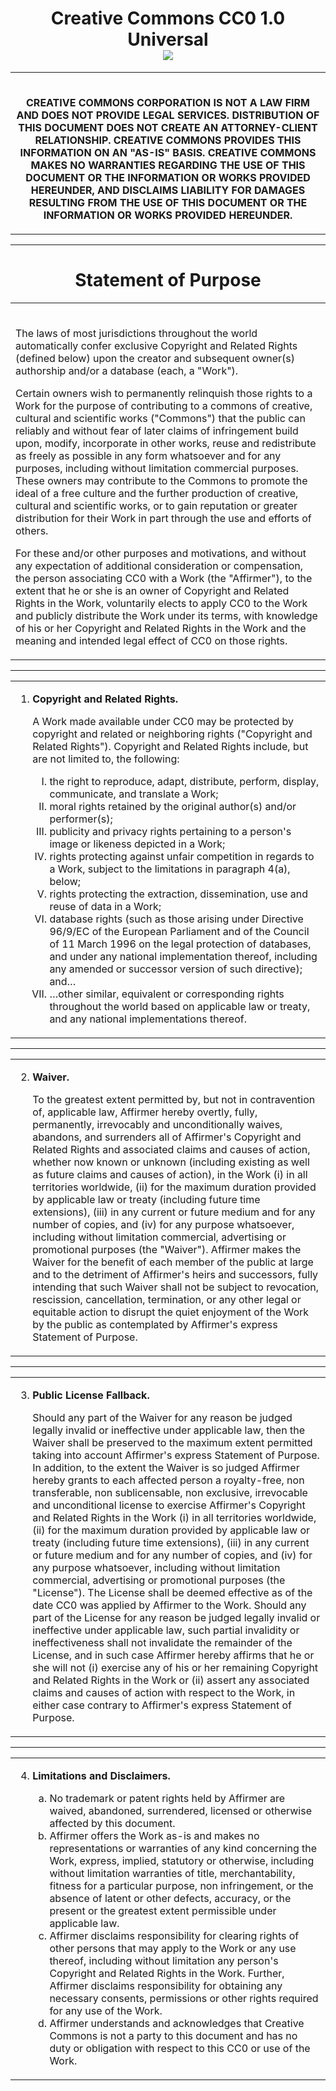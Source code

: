 <!--
Creative Commons Legal Code

CC0 1.0 Universal
-->

<h1 align="center">
   Creative Commons CC0 1.0 Universal
   <br />
   <img src="https://flat.badgen.net/badge/license/CC0/blue" />
</h1>

<table><tr><td>
<br />

<p align="center"><b>CREATIVE COMMONS CORPORATION IS NOT A LAW FIRM AND DOES NOT PROVIDE LEGAL SERVICES. DISTRIBUTION OF THIS DOCUMENT DOES NOT CREATE AN ATTORNEY-CLIENT RELATIONSHIP. CREATIVE COMMONS PROVIDES THIS INFORMATION ON AN "AS-IS" BASIS. CREATIVE COMMONS MAKES NO WARRANTIES REGARDING THE USE OF THIS DOCUMENT OR THE INFORMATION OR WORKS PROVIDED HEREUNDER, AND DISCLAIMS LIABILITY FOR DAMAGES RESULTING FROM THE USE OF THIS DOCUMENT OR THE INFORMATION OR WORKS PROVIDED HEREUNDER.</b></p>

</td></tr></table>

---

<h1 align="center">Statement of Purpose</h1>

<table><tr><td>
<br />

The laws of most jurisdictions throughout the world automatically confer exclusive Copyright and Related Rights (defined below) upon the creator and subsequent owner(s) authorship and/or a database (each, a "Work").

Certain owners wish to permanently relinquish those rights to a Work for the purpose of contributing to a commons of creative, cultural and scientific works ("Commons") that the public can reliably and without fear of later claims of infringement build upon, modify, incorporate in other works, reuse and redistribute as freely as possible in any form whatsoever and for any purposes, including without limitation commercial purposes. These owners may contribute to the Commons to promote the ideal of a free culture and the further production of creative, cultural and scientific works, or to gain reputation or greater distribution for their Work in part through the use and efforts of others.

For these and/or other purposes and motivations, and without any expectation of additional consideration or compensation, the person associating CC0 with a Work (the "Affirmer"), to the extent that he or she is an owner of Copyright and Related Rights in the Work, voluntarily elects to apply CC0 to the Work and publicly distribute the Work under its terms, with knowledge of his or her Copyright and Related Rights in the Work and the meaning and intended legal effect of CC0 on those rights.

</td></tr></table>
   
---

<table><tr><td>
   
1. **Copyright and Related Rights.**
   
   A Work made available under CC0 may be protected by copyright and related or neighboring rights ("Copyright and Related Rights"). Copyright and Related Rights include, but are not limited to, the following:

   <ol type="I">
      <li>the right to reproduce, adapt, distribute, perform, display, communicate, and translate a Work;</li>
      <li>moral rights retained by the original author(s) and/or performer(s);</li>
      <li>publicity and privacy rights pertaining to a person's image or likeness depicted in a Work;</li>
      <li>rights protecting against unfair competition in regards to a Work, subject to the limitations in paragraph 4(a), below;</li>
      <li>rights protecting the extraction, dissemination, use and reuse of data in a Work;</li>
      <li>database rights (such as those arising under Directive 96/9/EC of the European Parliament and of the Council of 11 March 1996 on the legal protection of databases, and under any national implementation thereof, including any amended or successor version of such directive); and&mldr;</li>
      <li>&mldr;other similar, equivalent or corresponding rights throughout the world based on applicable law or treaty, and any national implementations thereof.</li>
   </ol>

</td></tr></table>

---

<table><tr><td>

2. **Waiver.**

   To the greatest extent permitted by, but not in contravention of, applicable law, Affirmer hereby overtly, fully, permanently, irrevocably and unconditionally waives, abandons, and surrenders all of Affirmer's Copyright and Related Rights and associated claims and causes of action, whether now known or unknown (including existing as well as future claims and causes of action), in the Work (i) in all territories worldwide, (ii) for the maximum duration provided by applicable law or treaty (including future time extensions), (iii) in any current or future medium and for any number of copies, and (iv) for any purpose whatsoever, including without limitation commercial, advertising or promotional purposes (the "Waiver"). Affirmer makes the Waiver for the benefit of each member of the public at large and to the detriment of Affirmer's heirs and successors, fully intending that such Waiver shall not be subject to revocation, rescission, cancellation, termination, or any other legal or equitable action to disrupt the quiet enjoyment of the Work by the public as contemplated by Affirmer's express Statement of Purpose.

</td></tr></table>

---


<table><tr><td>

3. **Public License Fallback.**

    Should any part of the Waiver for any reason be judged legally invalid or ineffective under applicable law, then the Waiver shall be preserved to the maximum extent permitted taking into account Affirmer's express Statement of Purpose. In addition, to the extent the Waiver is so judged Affirmer hereby grants to each affected person a royalty-free, non transferable, non sublicensable, non exclusive, irrevocable and unconditional license to exercise Affirmer's Copyright and Related Rights in the Work (i) in all territories worldwide, (ii) for the maximum duration provided by applicable law or treaty (including future time extensions), (iii) in any current or future medium and for any number of copies, and (iv) for any purpose whatsoever, including without limitation commercial, advertising or promotional purposes (the "License"). The License shall be deemed effective as of the date CC0 was applied by Affirmer to the Work. Should any part of the License for any reason be judged legally invalid or ineffective under applicable law, such partial invalidity or ineffectiveness shall not invalidate the remainder of the License, and in such case Affirmer hereby affirms that he or she will not (i) exercise any of his or her remaining Copyright and Related Rights in the Work or (ii) assert any associated claims and causes of action with respect to the Work, in either case contrary to Affirmer's express Statement of Purpose.

</td></tr></table>

---

<table><tr><td>

4. **Limitations and Disclaimers.**
   
   <ol type="a">
      <li>No trademark or patent rights held by Affirmer are waived, abandoned, surrendered, licensed or otherwise affected by this document.</li>
      <li>Affirmer offers the Work as-is and makes no representations or warranties of any kind concerning the Work, express, implied, statutory or otherwise, including without limitation warranties of title, merchantability, fitness for a particular purpose, non infringement, or the absence of latent or other defects, accuracy, or the present or the greatest extent permissible under applicable law.</li>
      <li>Affirmer disclaims responsibility for clearing rights of other persons that may apply to the Work or any use thereof, including without limitation any person's Copyright and Related Rights in the Work. Further, Affirmer disclaims responsibility for obtaining any necessary consents, permissions or other rights required for any use of the Work.</li>
      <li>Affirmer understands and acknowledges that Creative Commons is not a party to this document and has no duty or obligation with respect to this CC0 or use of the Work.</li>
   </ol>

</td></tr></table>
